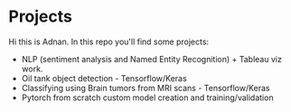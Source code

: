 # Projects

Hi this is Adnan. In this repo you'll find some projects:
- NLP (sentiment analysis and Named Entity Recognition) + Tableau viz work.
- Oil tank object detection - Tensorflow/Keras
- Classifying using Brain tumors from MRI scans  - Tensorflow/Keras
- Pytorch from scratch custom model creation and training/validation 

